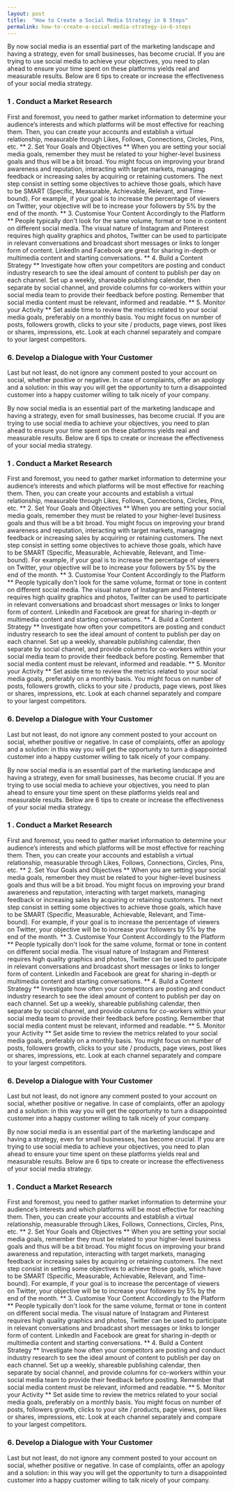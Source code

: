 ```yaml
---
layout: post
title:  "How to Create a Social Media Strategy in 6 Steps"
permalink: how-to-create-a-social-media-strategy-in-6-steps
---
```

By now social media is an essential part of the marketing landscape and having
a strategy, even for small businesses, has become crucial. If you are trying
to use social media to achieve your objectives, you need to plan ahead to
ensure your time spent on these platforms yields real and measurable results.
Below are 6 tips to create or increase the effectiveness of your social media
strategy. 

### 1 . Conduct a Market Research

 First and foremost, you need to
gather market information to determine your audience’s interests and which
platforms will be most effective for reaching them. Then, you can create your
accounts and establish a virtual relationship, measurable through Likes,
Follows, Connections, Circles, Pins, etc. ** 2\. Set Your Goals and Objectives
** When you are setting your social media goals, remember they must be related
to your higher-level business goals and thus will be a bit broad. You might
focus on improving your brand awareness and reputation, interacting with
target markets, managing feedback or increasing sales by acquiring or
retaining customers. The next step consist in setting some objectives to
achieve those goals, which have to be SMART (Specific, Measurable, Achievable,
Relevant, and Time-bound). For example, if your goal is to increase the
percentage of viewers on Twitter, your objective will be to increase your
followers by 5% by the end of the month. ** 3\. Customise Your Content
Accordingly to the Platform ** People typically don't look for the same
volume, format or tone in content on different social media. The visual nature
of Instagram and Pinterest requires high quality graphics and photos, Twitter
can be used to participate in relevant conversations and broadcast short
messages or links to longer form of content. LinkedIn and Facebook are great
for sharing in-depth or multimedia content and starting conversations. ** 4\.
Build a Content Strategy ** Investigate how often your competitors are posting
and conduct industry research to see the ideal amount of content to publish
per day on each channel. Set up a weekly, shareable publishing calendar, then
separate by social channel, and provide columns for co-workers within your
social media team to provide their feedback before posting. Remember that
social media content must be relevant, informed and readable. ** 5\. Monitor
your Activity ** Set aside time to review the metrics related to your social
media goals, preferably on a monthly basis. You might focus on number of
posts, followers growth, clicks to your site / products, page views, post
likes or shares, impressions, etc. Look at each channel separately and compare
to your largest competitors. 

### 6\. Develop a Dialogue with Your Customer


Last but not least, do not ignore any comment posted to your account on
social, whether positive or negative. In case of complaints, offer an apology
and a solution: in this way you will get the opportunity to turn a
disappointed customer into a happy customer willing to talk nicely of your
company.

By now social media is an essential part of the marketing landscape and having
a strategy, even for small businesses, has become crucial. If you are trying
to use social media to achieve your objectives, you need to plan ahead to
ensure your time spent on these platforms yields real and measurable results.
Below are 6 tips to create or increase the effectiveness of your social media
strategy. 

### 1 . Conduct a Market Research

 First and foremost, you need to
gather market information to determine your audience’s interests and which
platforms will be most effective for reaching them. Then, you can create your
accounts and establish a virtual relationship, measurable through Likes,
Follows, Connections, Circles, Pins, etc. ** 2\. Set Your Goals and Objectives
** When you are setting your social media goals, remember they must be related
to your higher-level business goals and thus will be a bit broad. You might
focus on improving your brand awareness and reputation, interacting with
target markets, managing feedback or increasing sales by acquiring or
retaining customers. The next step consist in setting some objectives to
achieve those goals, which have to be SMART (Specific, Measurable, Achievable,
Relevant, and Time-bound). For example, if your goal is to increase the
percentage of viewers on Twitter, your objective will be to increase your
followers by 5% by the end of the month. ** 3\. Customise Your Content
Accordingly to the Platform ** People typically don't look for the same
volume, format or tone in content on different social media. The visual nature
of Instagram and Pinterest requires high quality graphics and photos, Twitter
can be used to participate in relevant conversations and broadcast short
messages or links to longer form of content. LinkedIn and Facebook are great
for sharing in-depth or multimedia content and starting conversations. ** 4\.
Build a Content Strategy ** Investigate how often your competitors are posting
and conduct industry research to see the ideal amount of content to publish
per day on each channel. Set up a weekly, shareable publishing calendar, then
separate by social channel, and provide columns for co-workers within your
social media team to provide their feedback before posting. Remember that
social media content must be relevant, informed and readable. ** 5\. Monitor
your Activity ** Set aside time to review the metrics related to your social
media goals, preferably on a monthly basis. You might focus on number of
posts, followers growth, clicks to your site / products, page views, post
likes or shares, impressions, etc. Look at each channel separately and compare
to your largest competitors. 

### 6\. Develop a Dialogue with Your Customer


Last but not least, do not ignore any comment posted to your account on
social, whether positive or negative. In case of complaints, offer an apology
and a solution: in this way you will get the opportunity to turn a
disappointed customer into a happy customer willing to talk nicely of your
company.

By now social media is an essential part of the marketing landscape and having
a strategy, even for small businesses, has become crucial. If you are trying
to use social media to achieve your objectives, you need to plan ahead to
ensure your time spent on these platforms yields real and measurable results.
Below are 6 tips to create or increase the effectiveness of your social media
strategy. 

### 1 . Conduct a Market Research

 First and foremost, you need to
gather market information to determine your audience’s interests and which
platforms will be most effective for reaching them. Then, you can create your
accounts and establish a virtual relationship, measurable through Likes,
Follows, Connections, Circles, Pins, etc. ** 2\. Set Your Goals and Objectives
** When you are setting your social media goals, remember they must be related
to your higher-level business goals and thus will be a bit broad. You might
focus on improving your brand awareness and reputation, interacting with
target markets, managing feedback or increasing sales by acquiring or
retaining customers. The next step consist in setting some objectives to
achieve those goals, which have to be SMART (Specific, Measurable, Achievable,
Relevant, and Time-bound). For example, if your goal is to increase the
percentage of viewers on Twitter, your objective will be to increase your
followers by 5% by the end of the month. ** 3\. Customise Your Content
Accordingly to the Platform ** People typically don't look for the same
volume, format or tone in content on different social media. The visual nature
of Instagram and Pinterest requires high quality graphics and photos, Twitter
can be used to participate in relevant conversations and broadcast short
messages or links to longer form of content. LinkedIn and Facebook are great
for sharing in-depth or multimedia content and starting conversations. ** 4\.
Build a Content Strategy ** Investigate how often your competitors are posting
and conduct industry research to see the ideal amount of content to publish
per day on each channel. Set up a weekly, shareable publishing calendar, then
separate by social channel, and provide columns for co-workers within your
social media team to provide their feedback before posting. Remember that
social media content must be relevant, informed and readable. ** 5\. Monitor
your Activity ** Set aside time to review the metrics related to your social
media goals, preferably on a monthly basis. You might focus on number of
posts, followers growth, clicks to your site / products, page views, post
likes or shares, impressions, etc. Look at each channel separately and compare
to your largest competitors. 

### 6\. Develop a Dialogue with Your Customer


Last but not least, do not ignore any comment posted to your account on
social, whether positive or negative. In case of complaints, offer an apology
and a solution: in this way you will get the opportunity to turn a
disappointed customer into a happy customer willing to talk nicely of your
company.

By now social media is an essential part of the marketing landscape and having
a strategy, even for small businesses, has become crucial. If you are trying
to use social media to achieve your objectives, you need to plan ahead to
ensure your time spent on these platforms yields real and measurable results.
Below are 6 tips to create or increase the effectiveness of your social media
strategy. 

### 1 . Conduct a Market Research

 First and foremost, you need to
gather market information to determine your audience’s interests and which
platforms will be most effective for reaching them. Then, you can create your
accounts and establish a virtual relationship, measurable through Likes,
Follows, Connections, Circles, Pins, etc. ** 2\. Set Your Goals and Objectives
** When you are setting your social media goals, remember they must be related
to your higher-level business goals and thus will be a bit broad. You might
focus on improving your brand awareness and reputation, interacting with
target markets, managing feedback or increasing sales by acquiring or
retaining customers. The next step consist in setting some objectives to
achieve those goals, which have to be SMART (Specific, Measurable, Achievable,
Relevant, and Time-bound). For example, if your goal is to increase the
percentage of viewers on Twitter, your objective will be to increase your
followers by 5% by the end of the month. ** 3\. Customise Your Content
Accordingly to the Platform ** People typically don't look for the same
volume, format or tone in content on different social media. The visual nature
of Instagram and Pinterest requires high quality graphics and photos, Twitter
can be used to participate in relevant conversations and broadcast short
messages or links to longer form of content. LinkedIn and Facebook are great
for sharing in-depth or multimedia content and starting conversations. ** 4\.
Build a Content Strategy ** Investigate how often your competitors are posting
and conduct industry research to see the ideal amount of content to publish
per day on each channel. Set up a weekly, shareable publishing calendar, then
separate by social channel, and provide columns for co-workers within your
social media team to provide their feedback before posting. Remember that
social media content must be relevant, informed and readable. ** 5\. Monitor
your Activity ** Set aside time to review the metrics related to your social
media goals, preferably on a monthly basis. You might focus on number of
posts, followers growth, clicks to your site / products, page views, post
likes or shares, impressions, etc. Look at each channel separately and compare
to your largest competitors. 

### 6\. Develop a Dialogue with Your Customer


Last but not least, do not ignore any comment posted to your account on
social, whether positive or negative. In case of complaints, offer an apology
and a solution: in this way you will get the opportunity to turn a
disappointed customer into a happy customer willing to talk nicely of your
company.
